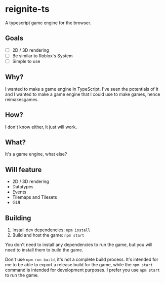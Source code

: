 # reignite-ts

A typescript game engine for the browser.

## Goals

- [ ] 2D / 3D rendering
- [ ] Be similar to Roblox's System
- [ ] Simple to use

## Why?

I wanted to make a game engine in TypeScript. I've seen the potentials of it and I wanted to make a game engine that I could use to make games, hence reimakesgames.

## How?

I don't know either, it just will work.

## What?

It's a game engine, what else?

## Will feature

* 2D / 3D rendering
* Datatypes
* Events
* Tilemaps and Tilesets
* GUI

## Building

1. Install dev dependencies: `npm install`
1. Build and host the game: `npm start`

You don't need to install any dependencies to run the game, but you will need to install them to build the game.

Don't use `npm run build`, it's not a complete build process. It's intended for me to be able to export a release build for the game,
while the `npm start` command is intended for development purposes. I prefer you use `npm start` to run the game.

